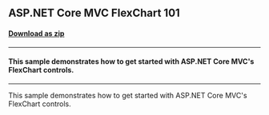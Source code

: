 ## ASP.NET Core MVC FlexChart 101
#### [Download as zip](https://downgit.github.io/#/home?url=https://github.com/GrapeCity/ComponentOne-ASPNET-MVC-Samples/tree/master/HowTo/FlexChart/FlexChart101/FlexChart101)
____
#### This sample demonstrates how to get started with ASP.NET Core MVC's FlexChart controls.
____
This sample demonstrates how to get started with ASP.NET Core MVC's FlexChart controls.

